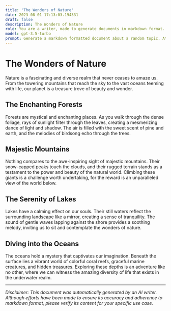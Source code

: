 ```yaml
---
title: 'The Wonders of Nature'
date: 2023-08-01 17:13:03.194331
draft: false
description: The Wonders of Nature
role: You are a writer, made to generate documents in markdown format. It is very important that all of the documents you generate are in valid markdown format.
model: gpt-3.5-turbo
prompt: Generate a markdown formatted document about a random topic. At the bottom, include a disclaimer explaining that the document was generated by you. The first line of the document should be the title. Make sure that the entire document is in proper markdown format, using a mix of various tags to make the document visually appealing.
---
```


# The Wonders of Nature

Nature is a fascinating and diverse realm that never ceases to amaze us. From the towering mountains that reach the sky to the vast oceans teeming with life, our planet is a treasure trove of beauty and wonder.

## The Enchanting Forests

Forests are mystical and enchanting places. As you walk through the dense foliage, rays of sunlight filter through the leaves, creating a mesmerizing dance of light and shadow. The air is filled with the sweet scent of pine and earth, and the melodies of birdsong echo through the trees.

## Majestic Mountains

Nothing compares to the awe-inspiring sight of majestic mountains. Their snow-capped peaks touch the clouds, and their rugged terrain stands as a testament to the power and beauty of the natural world. Climbing these giants is a challenge worth undertaking, for the reward is an unparalleled view of the world below.

## The Serenity of Lakes

Lakes have a calming effect on our souls. Their still waters reflect the surrounding landscape like a mirror, creating a sense of tranquility. The sound of gentle waves lapping against the shore provides a soothing melody, inviting us to sit and contemplate the wonders of nature.

## Diving into the Oceans

The oceans hold a mystery that captivates our imagination. Beneath the surface lies a vibrant world of colorful coral reefs, graceful marine creatures, and hidden treasures. Exploring these depths is an adventure like no other, where we can witness the amazing diversity of life that exists in the underwater realm.

---

*Disclaimer: This document was automatically generated by an AI writer. Although efforts have been made to ensure its accuracy and adherence to markdown format, please verify its content for your specific use case.*